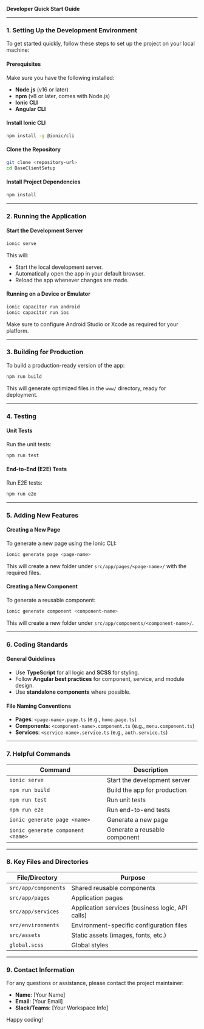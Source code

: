 **Developer Quick Start Guide**

---

### 1. Setting Up the Development Environment

To get started quickly, follow these steps to set up the project on your local machine:

#### Prerequisites
Make sure you have the following installed:
- **Node.js** (v16 or later)
- **npm** (v8 or later, comes with Node.js)
- **Ionic CLI**
- **Angular CLI**

#### Install Ionic CLI
```bash
npm install -g @ionic/cli
```

#### Clone the Repository
```bash
git clone <repository-url>
cd BaseClientSetup
```

#### Install Project Dependencies
```bash
npm install
```

---

### 2. Running the Application

#### Start the Development Server
```bash
ionic serve
```
This will:
- Start the local development server.
- Automatically open the app in your default browser.
- Reload the app whenever changes are made.

#### Running on a Device or Emulator
```bash
ionic capacitor run android
ionic capacitor run ios
```

Make sure to configure Android Studio or Xcode as required for your platform.

---

### 3. Building for Production

To build a production-ready version of the app:
```bash
npm run build
```
This will generate optimized files in the `www/` directory, ready for deployment.

---

### 4. Testing

#### Unit Tests
Run the unit tests:
```bash
npm run test
```

#### End-to-End (E2E) Tests
Run E2E tests:
```bash
npm run e2e
```

---

### 5. Adding New Features

#### Creating a New Page
To generate a new page using the Ionic CLI:
```bash
ionic generate page <page-name>
```
This will create a new folder under `src/app/pages/<page-name>/` with the required files.

#### Creating a New Component
To generate a reusable component:
```bash
ionic generate component <component-name>
```
This will create a new folder under `src/app/components/<component-name>/`.

---

### 6. Coding Standards

#### General Guidelines
- Use **TypeScript** for all logic and **SCSS** for styling.
- Follow **Angular best practices** for component, service, and module design.
- Use **standalone components** where possible.

#### File Naming Conventions
- **Pages**: `<page-name>.page.ts` (e.g., `home.page.ts`)
- **Components**: `<component-name>.component.ts` (e.g., `menu.component.ts`)
- **Services**: `<service-name>.service.ts` (e.g., `auth.service.ts`)

---

### 7. Helpful Commands

| Command                        | Description                                    |
|--------------------------------|------------------------------------------------|
| `ionic serve`                  | Start the development server                  |
| `npm run build`                | Build the app for production                  |
| `npm run test`                 | Run unit tests                                |
| `npm run e2e`                  | Run end-to-end tests                          |
| `ionic generate page <name>`   | Generate a new page                           |
| `ionic generate component <name>` | Generate a reusable component                 |

---

### 8. Key Files and Directories

| File/Directory               | Purpose                                            |
|------------------------------|----------------------------------------------------|
| `src/app/components`         | Shared reusable components                         |
| `src/app/pages`              | Application pages                                  |
| `src/app/services`           | Application services (business logic, API calls)   |
| `src/environments`           | Environment-specific configuration files           |
| `src/assets`                 | Static assets (images, fonts, etc.)               |
| `global.scss`                | Global styles                                      |

---

### 9. Contact Information
For any questions or assistance, please contact the project maintainer:
- **Name**: [Your Name]
- **Email**: [Your Email]
- **Slack/Teams**: [Your Workspace Info]

Happy coding!

